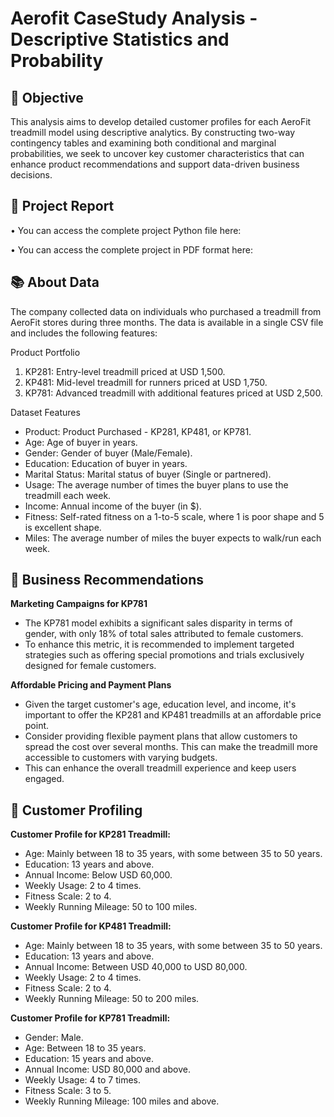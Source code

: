 # Aerofit CaseStudy Analysis - Descriptive Statistics and Probability

## 🎯 Objective

This analysis aims to develop detailed customer profiles for each AeroFit treadmill model using descriptive analytics. By constructing two-way contingency tables and examining both conditional and marginal probabilities, we seek to uncover key customer characteristics that can enhance product recommendations and support data-driven business decisions.

## 📝 Project Report
• You can access the complete project Python file here: 

• You can access the complete project in PDF format here: 

## 📚 About Data
The company collected data on individuals who purchased a treadmill from AeroFit stores during three months. The data is available in a single CSV file and includes the following features:

Product Portfolio

1. KP281: Entry-level treadmill priced at USD 1,500.
2. KP481: Mid-level treadmill for runners priced at USD 1,750.
3. KP781: Advanced treadmill with additional features priced at USD 2,500.

Dataset Features

-  Product: Product Purchased - KP281, KP481, or KP781.
-  Age: Age of buyer in years.
-  Gender: Gender of buyer (Male/Female).
-  Education: Education of buyer in years.
-  Marital Status: Marital status of buyer (Single or partnered).
-  Usage: The average number of times the buyer plans to use the treadmill each week.
-  Income: Annual income of the buyer (in $).
-  Fitness: Self-rated fitness on a 1-to-5 scale, where 1 is poor shape and 5 is excellent shape.
-  Miles: The average number of miles the buyer expects to walk/run each week.

## 🧩 Business Recommendations
**Marketing Campaigns for KP781**

- The KP781 model exhibits a significant sales disparity in terms of gender, with only 18% of total sales attributed to female customers.
- To enhance this metric, it is recommended to implement targeted strategies such as offering special promotions and trials exclusively designed for female customers.

**Affordable Pricing and Payment Plans**
- Given the target customer's age, education level, and income, it's important to offer the KP281 and KP481 treadmills at an affordable price point.
- Consider providing flexible payment plans that allow customers to spread the cost over several months. This can make the treadmill more accessible to customers with varying budgets.
- This can enhance the overall treadmill experience and keep users engaged.

## 👤 Customer Profiling

**Customer Profile for KP281 Treadmill:**

- Age: Mainly between 18 to 35 years, with some between 35 to 50 years.
- Education: 13 years and above.
- Annual Income: Below USD 60,000.
- Weekly Usage: 2 to 4 times.
- Fitness Scale: 2 to 4.
- Weekly Running Mileage: 50 to 100 miles.

**Customer Profile for KP481 Treadmill:**

- Age: Mainly between 18 to 35 years, with some between 35 to 50 years.
- Education: 13 years and above.
- Annual Income: Between USD 40,000 to USD 80,000.
- Weekly Usage: 2 to 4 times.
- Fitness Scale: 2 to 4.
- Weekly Running Mileage: 50 to 200 miles.

**Customer Profile for KP781 Treadmill:**

- Gender: Male.
- Age: Between 18 to 35 years.
- Education: 15 years and above.
- Annual Income: USD 80,000 and above.
- Weekly Usage: 4 to 7 times.
- Fitness Scale: 3 to 5.
- Weekly Running Mileage: 100 miles and above.
